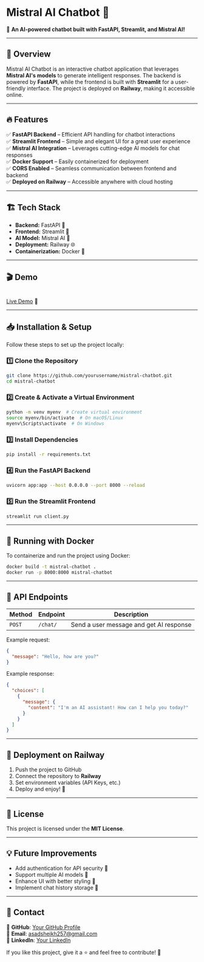 # Mistral AI Chatbot 🤖

🚀 **An AI-powered chatbot built with FastAPI, Streamlit, and Mistral AI!**

---

## 🌟 Overview

Mistral AI Chatbot is an interactive chatbot application that leverages **Mistral AI's models** to generate intelligent responses. The backend is powered by **FastAPI**, while the frontend is built with **Streamlit** for a user-friendly interface. The project is deployed on **Railway**, making it accessible online.

---

## 🔥 Features

✅ **FastAPI Backend** – Efficient API handling for chatbot interactions\
✅ **Streamlit Frontend** – Simple and elegant UI for a great user experience\
✅ **Mistral AI Integration** – Leverages cutting-edge AI models for chat responses\
✅ **Docker Support** – Easily containerized for deployment\
✅ **CORS Enabled** – Seamless communication between frontend and backend\
✅ **Deployed on Railway** – Accessible anywhere with cloud hosting

---

## 🏗️ Tech Stack

- **Backend:** FastAPI 🚀
- **Frontend:** Streamlit 🎨
- **AI Model:** Mistral AI 🤖
- **Deployment:** Railway 🌐
- **Containerization:** Docker 🐳

---

## 🎬 Demo

\
[Live Demo](your-deployment-url) 🔗

---

## 📥 Installation & Setup

Follow these steps to set up the project locally:

### 1️⃣ Clone the Repository

```bash
git clone https://github.com/yourusername/mistral-chatbot.git
cd mistral-chatbot
```

### 2️⃣ Create & Activate a Virtual Environment

```bash
python -m venv myenv  # Create virtual environment
source myenv/bin/activate  # On macOS/Linux
myenv\Scripts\activate  # On Windows
```

### 3️⃣ Install Dependencies

```bash
pip install -r requirements.txt
```

### 4️⃣ Run the FastAPI Backend

```bash
uvicorn app:app --host 0.0.0.0 --port 8000 --reload
```

### 5️⃣ Run the Streamlit Frontend

```bash
streamlit run client.py
```

---

## 🐳 Running with Docker

To containerize and run the project using Docker:

```bash
docker build -t mistral-chatbot .
docker run -p 8000:8000 mistral-chatbot
```

---

## 🔗 API Endpoints

| Method | Endpoint | Description                             |
| ------ | -------- | --------------------------------------- |
| `POST` | `/chat/` | Send a user message and get AI response |

Example request:

```json
{
  "message": "Hello, how are you?"
}
```

Example response:

```json
{
  "choices": [
    {
      "message": {
        "content": "I'm an AI assistant! How can I help you today?"
      }
    }
  ]
}
```

---

## 🚀 Deployment on Railway

1. Push the project to GitHub
2. Connect the repository to **Railway**
3. Set environment variables (API Keys, etc.)
4. Deploy and enjoy! 🎉

---

## 📜 License

This project is licensed under the **MIT License**.

---

## 💡 Future Improvements

- Add authentication for API security 🔐
- Support multiple AI models 🎯
- Enhance UI with better styling 🎨
- Implement chat history storage 📂

---

## 📩 Contact

🔗 **GitHub**: [Your GitHub Profile](https://github.com/asadsheikh257)\
📧 **Email**: [asadsheikh257@gmail.com](mailto\:asadsheikh257@gmail.com)\
💼 **LinkedIn**: [Your LinkedIn](https://linkedin.com/in/asadabbassheikh)

If you like this project, give it a ⭐ and feel free to contribute! 🚀

